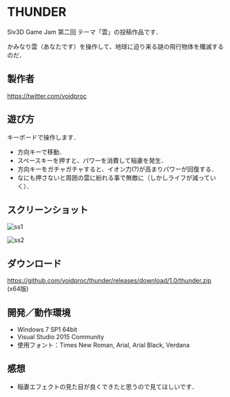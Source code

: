 # THUNDER

Siv3D Game Jam 第二回 テーマ「雲」の投稿作品です．

かみなり雲（あなたです）を操作して、地球に迫り来る謎の飛行物体を殲滅するのだ．

## 製作者
<https://twitter.com/voidproc>

## 遊び方

キーボードで操作します．

* 方向キーで移動．
* スペースキーを押すと、パワーを消費して稲妻を発生．
* 方向キーをガチャガチャすると、イオン力(?)が高まりパワーが回復する．
* なにも押さないと周囲の雲に紛れる事で無敵に（しかしライフが減っていく）．

## スクリーンショット
![ss1](https://github.com/voidproc/thunder/wiki/img/ss1.png)

![ss2](https://github.com/voidproc/thunder/wiki/img/ss2.png)

## ダウンロード
<https://github.com/voidproc/thunder/releases/download/1.0/thunder.zip> (x64版)

## 開発／動作環境
* Windows 7 SP1 64bit
* Visual Studio 2015 Community
* 使用フォント：Times New Roman, Arial, Arial Black, Verdana

## 感想
* 稲妻エフェクトの見た目が良くできたと思うので見てほしいです．
